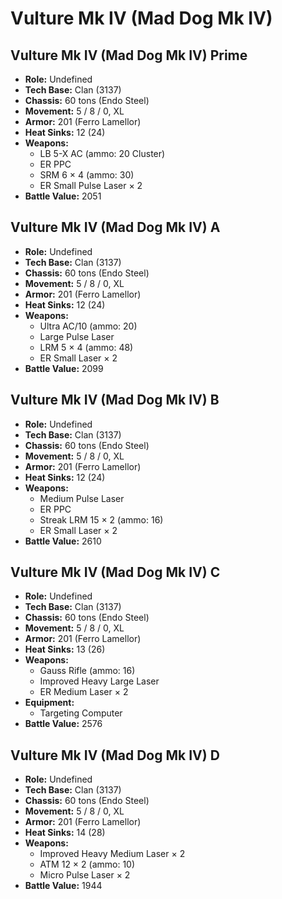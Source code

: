 # Vulture Mk IV (Mad Dog Mk IV)
## Vulture Mk IV (Mad Dog Mk IV) Prime
- **Role:** Undefined
- **Tech Base:** Clan (3137)
- **Chassis:** 60 tons (Endo Steel)
- **Movement:** 5 / 8 / 0, XL
- **Armor:** 201 (Ferro Lamellor)
- **Heat Sinks:** 12 (24)
- **Weapons:**
  - LB 5-X AC (ammo: 20 Cluster)
  - ER PPC
  - SRM 6 × 4 (ammo: 30)
  - ER Small Pulse Laser × 2
- **Battle Value:** 2051

## Vulture Mk IV (Mad Dog Mk IV) A
- **Role:** Undefined
- **Tech Base:** Clan (3137)
- **Chassis:** 60 tons (Endo Steel)
- **Movement:** 5 / 8 / 0, XL
- **Armor:** 201 (Ferro Lamellor)
- **Heat Sinks:** 12 (24)
- **Weapons:**
  - Ultra AC/10 (ammo: 20)
  - Large Pulse Laser
  - LRM 5 × 4 (ammo: 48)
  - ER Small Laser × 2
- **Battle Value:** 2099

## Vulture Mk IV (Mad Dog Mk IV) B
- **Role:** Undefined
- **Tech Base:** Clan (3137)
- **Chassis:** 60 tons (Endo Steel)
- **Movement:** 5 / 8 / 0, XL
- **Armor:** 201 (Ferro Lamellor)
- **Heat Sinks:** 12 (24)
- **Weapons:**
  - Medium Pulse Laser
  - ER PPC
  - Streak LRM 15 × 2 (ammo: 16)
  - ER Small Laser × 2
- **Battle Value:** 2610

## Vulture Mk IV (Mad Dog Mk IV) C
- **Role:** Undefined
- **Tech Base:** Clan (3137)
- **Chassis:** 60 tons (Endo Steel)
- **Movement:** 5 / 8 / 0, XL
- **Armor:** 201 (Ferro Lamellor)
- **Heat Sinks:** 13 (26)
- **Weapons:**
  - Gauss Rifle (ammo: 16)
  - Improved Heavy Large Laser
  - ER Medium Laser × 2
- **Equipment:**
  - Targeting Computer
- **Battle Value:** 2576

## Vulture Mk IV (Mad Dog Mk IV) D
- **Role:** Undefined
- **Tech Base:** Clan (3137)
- **Chassis:** 60 tons (Endo Steel)
- **Movement:** 5 / 8 / 0, XL
- **Armor:** 201 (Ferro Lamellor)
- **Heat Sinks:** 14 (28)
- **Weapons:**
  - Improved Heavy Medium Laser × 2
  - ATM 12 × 2 (ammo: 10)
  - Micro Pulse Laser × 2
- **Battle Value:** 1944

